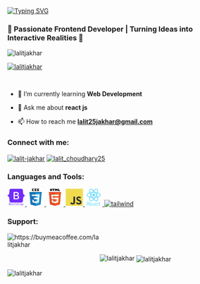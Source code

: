 <a href="https://git.io/typing-svg"><img src="https://readme-typing-svg.demolab.com?font=Dancing+Script&weight=700&size=27&pause=1000&color=61F7C3&background=29FF1F00&width=435&lines=Hi%2C+I'm+Lalit+Jakhar+-+Crafting+Dynamic+Frontend+Experiences+%F0%9F%9A%80" alt="Typing SVG" /></a>
<h3 align="left">🎨 Passionate Frontend Developer | Turning Ideas into Interactive Realities 🌟</h3>

<p align="left"> <img src="https://komarev.com/ghpvc/?username=lalitjakhar&label=Profile%20views&color=0e75b6&style=flat" alt="lalitjakhar" /> </p>

<p align="left"> <a href="https://github.com/ryo-ma/github-profile-trophy"><img src="https://github-profile-trophy.vercel.app/?username=lalitjakhar" alt="lalitjakhar" /></a> </p>

<p align="left"> <a href="https://twitter.com/" target="blank"><img src="https://img.shields.io/twitter/follow/?logo=twitter&style=for-the-badge" alt="" /></a> </p>

- 🌱 I’m currently learning **Web Development**

- 💬 Ask me about **react js**

- 📫 How to reach me **lalit25jakhar@gmail.com**

<h3 align="left">Connect with me:</h3>
<p align="left">
<a href="https://linkedin.com/in/lalit-jakhar" target="blank"><img align="center" src="https://raw.githubusercontent.com/rahuldkjain/github-profile-readme-generator/master/src/images/icons/Social/linked-in-alt.svg" alt="lalit-jakhar" height="30" width="40" /></a>
<a href="https://instagram.com/lalit_choudhary25" target="blank"><img align="center" src="https://raw.githubusercontent.com/rahuldkjain/github-profile-readme-generator/master/src/images/icons/Social/instagram.svg" alt="lalit_choudhary25" height="30" width="40" /></a>
</p>

<h3 align="left">Languages and Tools:</h3>
<p align="left"> <a href="https://getbootstrap.com" target="_blank" rel="noreferrer"> <img src="https://raw.githubusercontent.com/devicons/devicon/master/icons/bootstrap/bootstrap-plain-wordmark.svg" alt="bootstrap" width="40" height="40"/> </a> <a href="https://www.w3schools.com/css/" target="_blank" rel="noreferrer"> <img src="https://raw.githubusercontent.com/devicons/devicon/master/icons/css3/css3-original-wordmark.svg" alt="css3" width="40" height="40"/> </a> <a href="https://www.w3.org/html/" target="_blank" rel="noreferrer"> <img src="https://raw.githubusercontent.com/devicons/devicon/master/icons/html5/html5-original-wordmark.svg" alt="html5" width="40" height="40"/> </a> <a href="https://developer.mozilla.org/en-US/docs/Web/JavaScript" target="_blank" rel="noreferrer"> <img src="https://raw.githubusercontent.com/devicons/devicon/master/icons/javascript/javascript-original.svg" alt="javascript" width="40" height="40"/> </a> <a href="https://reactjs.org/" target="_blank" rel="noreferrer"> <img src="https://raw.githubusercontent.com/devicons/devicon/master/icons/react/react-original-wordmark.svg" alt="react" width="40" height="40"/> </a> <a href="https://tailwindcss.com/" target="_blank" rel="noreferrer"> <img src="https://www.vectorlogo.zone/logos/tailwindcss/tailwindcss-icon.svg" alt="tailwind" width="40" height="40"/> </a> </p>

<h3 align="left">Support:</h3>
<p align="left"><a href="https://www.buymeacoffee.com/https://buymeacoffee.com/lalitjakhar"> <img align="left" src="https://cdn.buymeacoffee.com/buttons/v2/default-yellow.png" height="50" width="210" alt="https://buymeacoffee.com/lalitjakhar" /></a></p><br><br>

<p><img align="left" src="https://github-readme-stats.vercel.app/api/top-langs?username=lalitjakhar&show_icons=true&locale=en&layout=compact" alt="lalitjakhar" /></p>

<p>&nbsp;<img align="center" src="https://github-readme-stats.vercel.app/api?username=lalitjakhar&show_icons=true&locale=en" alt="lalitjakhar" /></p>

<p><img align="center" src="https://github-readme-streak-stats.herokuapp.com/?user=lalitjakhar&" alt="lalitjakhar" /></p>
